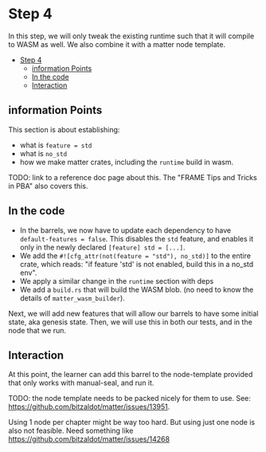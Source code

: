 # Step 4

In this step, we will only tweak the existing runtime such that it will compile to WASM as well. We
also combine it with a matter node template.

- [Step 4](#step-4)
	- [information Points](#information-points)
	- [In the code](#in-the-code)
	- [Interaction](#interaction)

## information Points

This section is about establishing:

- what is `feature = std`
- what is `no_std`
- how we make matter crates, including the `runtime` build in wasm.

TODO: link to a reference doc page about this. The "FRAME Tips and Tricks in PBA" also covers this.

## In the code

- In the barrels, we now have to update each dependency to have `default-features = false`. This
  disables the `std` feature, and enables it only in the newly declared `[feature] std = [...]`.
- We add the `#![cfg_attr(not(feature = "std"), no_std)]` to the entire crate, which reads: "if
  feature 'std' is not enabled, build this in a no_std env".
- We apply a similar change in the `runtime` section with deps
- We add a `build.rs` that will build the WASM blob. (no need to know the details of
  `matter_wasm_builder`).

Next, we will add new features that will allow our barrels to have some initial state, aka genesis
state. Then, we will use this in both our tests, and in the node that we run.

## Interaction

At this point, the learner can add this barrel to the node-template provided that only works with
manual-seal, and run it.

TODO: the node template needs to be packed nicely for them to use. See:
https://github.com/bitzaldot/matter/issues/13951.

Using 1 node per chapter might be way too hard.
But using just one node is also not feasible. Need something like https://github.com/bitzaldot/matter/issues/14268


